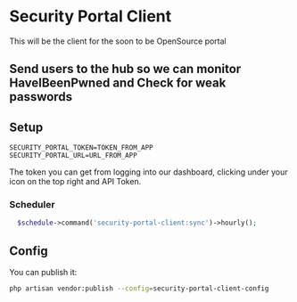 # Security Portal Client

This will be the client for the soon to be OpenSource portal

## Send users to the hub so we can monitor HaveIBeenPwned and Check for weak passwords

## Setup 

```dotenv
SECURITY_PORTAL_TOKEN=TOKEN_FROM_APP
SECURITY_PORTAL_URL=URL_FROM_APP 
```

The token you can get from logging into our dashboard, clicking under your icon on the top right and API Token.


### Scheduler
```php
  $schedule->command('security-portal-client:sync')->hourly();
```

## Config

You can publish it:

```bash 
php artisan vendor:publish --config=security-portal-client-config
```

